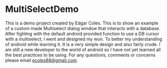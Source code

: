 MultiSelectDemo
============

This is a demo project created by Edgar Coles. This is to show an example of a custom made Multiselect dialog window
that interacts with a database. After fighting with the default android provided function to use a DB cursor with a
multiselect, I went and designed my won. To better my understanding of android while learning it. It is a very simple
design and also fairly crude. I am still a new developer to the world of android so I have not yet learned all the
best practices to be using. For any questions, comments or concerns please email ecoles88@gmail.com.
